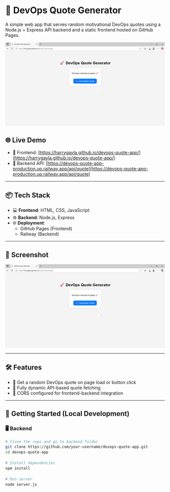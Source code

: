 # 🚀 DevOps Quote Generator

A simple web app that serves random motivational DevOps quotes using a Node.js + Express API backend and a static frontend hosted on GitHub Pages.

![Screenshot](./screenshot.png)

## 🌐 Live Demo

- 🔗 Frontend: [https://harrygayla.github.io/devops-quote-app/](https://harrygayla.github.io/devops-quote-app/)
- 🔗 Backend API: [https://devops-quote-app-production.up.railway.app/api/quote](https://devops-quote-app-production.up.railway.app/api/quote)

---

## 📦 Tech Stack

- 💻 **Frontend**: HTML, CSS, JavaScript
- ⚙️ **Backend**: Node.js, Express
- 🌐 **Deployment**: 
  - GitHub Pages (Frontend)
  - Railway (Backend)

---

## 📸 Screenshot

![DevOps Quote Generator Screenshot](./screenshot.png)


---

## 🛠 Features

- 🎯 Get a random DevOps quote on page load or button click
- 🔁 Fully dynamic API-based quote fetching
- 🧩 CORS configured for frontend-backend integration

---

## 🚀 Getting Started (Local Development)

### 🖥️ Backend

```bash
# Clone the repo and go to backend folder
git clone https://github.com/your-username/devops-quote-app.git
cd devops-quote-app

# Install dependencies
npm install

# Run server
node server.js
